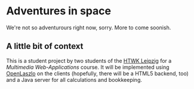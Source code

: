 # Adventures in space

We're not so adventurours right now, sorry. More to come soonish.

## A little bit of context

This is a student project by two students of the [HTWK Leipzig][] for a
*Multimedia Web-Applications* course. It will be implemented using
[OpenLaszlo][] on the clients (hopefully, there will be a HTML5 backend,
too) and a Java server for all calculations and bookkeeping.

[HTWK Leipzig]: http://www.htwk-leipzig.de
[OpenLaszlo]: http://openlaszlo.org

